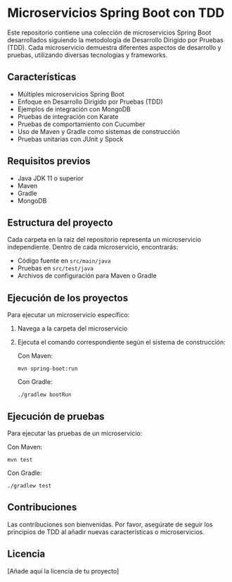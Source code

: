 
# Microservicios Spring Boot con TDD

Este repositorio contiene una colección de microservicios Spring Boot desarrollados siguiendo la metodología de Desarrollo Dirigido por Pruebas (TDD). Cada microservicio demuestra diferentes aspectos de desarrollo y pruebas, utilizando diversas tecnologías y frameworks.

## Características

- Múltiples microservicios Spring Boot
- Enfoque en Desarrollo Dirigido por Pruebas (TDD)
- Ejemplos de integración con MongoDB
- Pruebas de integración con Karate
- Pruebas de comportamiento con Cucumber
- Uso de Maven y Gradle como sistemas de construcción
- Pruebas unitarias con JUnit y Spock

## Requisitos previos

- Java JDK 11 o superior
- Maven
- Gradle
- MongoDB

## Estructura del proyecto

Cada carpeta en la raíz del repositorio representa un microservicio independiente. Dentro de cada microservicio, encontrarás:

- Código fuente en `src/main/java`
- Pruebas en `src/test/java`
- Archivos de configuración para Maven o Gradle

## Ejecución de los proyectos

Para ejecutar un microservicio específico:

1. Navega a la carpeta del microservicio
2. Ejecuta el comando correspondiente según el sistema de construcción:

   Con Maven:
   ```
   mvn spring-boot:run
   ```

   Con Gradle:
   ```
   ./gradlew bootRun
   ```

## Ejecución de pruebas

Para ejecutar las pruebas de un microservicio:

Con Maven:
```
mvn test
```

Con Gradle:
```
./gradlew test
```

## Contribuciones

Las contribuciones son bienvenidas. Por favor, asegúrate de seguir los principios de TDD al añadir nuevas características o microservicios.

## Licencia

[Añade aquí la licencia de tu proyecto]

